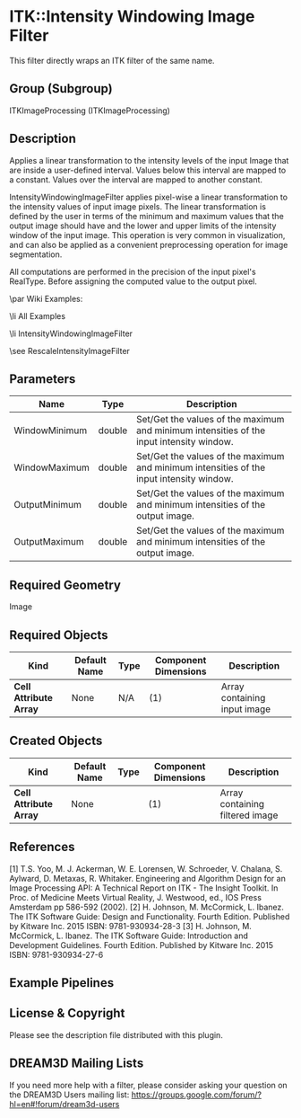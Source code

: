 # ITK::Intensity Windowing Image Filter

This filter directly wraps an ITK filter of the same name.

## Group (Subgroup) ##

ITKImageProcessing (ITKImageProcessing)

## Description ##

Applies a linear transformation to the intensity levels of the input Image that are inside a user-defined interval. Values below this interval are mapped to a constant. Values over the interval are mapped to another constant.

IntensityWindowingImageFilter applies pixel-wise a linear transformation to the intensity values of input image pixels. The linear transformation is defined by the user in terms of the minimum and maximum values that the output image should have and the lower and upper limits of the intensity window of the input image. This operation is very common in visualization, and can also be applied as a convenient preprocessing operation for image segmentation.

All computations are performed in the precision of the input pixel's RealType. Before assigning the computed value to the output pixel.

\par Wiki Examples:

\li All Examples

\li IntensityWindowingImageFilter




\see RescaleIntensityImageFilter

## Parameters ##

| Name | Type | Description |
|------|------|-------------|
| WindowMinimum | double| Set/Get the values of the maximum and minimum intensities of the input intensity window. |
| WindowMaximum | double| Set/Get the values of the maximum and minimum intensities of the input intensity window. |
| OutputMinimum | double| Set/Get the values of the maximum and minimum intensities of the output image. |
| OutputMaximum | double| Set/Get the values of the maximum and minimum intensities of the output image. |


## Required Geometry ##

Image

## Required Objects ##

| Kind | Default Name | Type | Component Dimensions | Description |
|------|--------------|------|----------------------|-------------|
| **Cell Attribute Array** | None | N/A | (1)  | Array containing input image

## Created Objects ##

| Kind | Default Name | Type | Component Dimensions | Description |
|------|--------------|------|----------------------|-------------|
| **Cell Attribute Array** | None |  | (1)  | Array containing filtered image

## References ##

[1] T.S. Yoo, M. J. Ackerman, W. E. Lorensen, W. Schroeder, V. Chalana, S. Aylward, D. Metaxas, R. Whitaker. Engineering and Algorithm Design for an Image Processing API: A Technical Report on ITK - The Insight Toolkit. In Proc. of Medicine Meets Virtual Reality, J. Westwood, ed., IOS Press Amsterdam pp 586-592 (2002). 
[2] H. Johnson, M. McCormick, L. Ibanez. The ITK Software Guide: Design and Functionality. Fourth Edition. Published by Kitware Inc. 2015 ISBN: 9781-930934-28-3
[3] H. Johnson, M. McCormick, L. Ibanez. The ITK Software Guide: Introduction and Development Guidelines. Fourth Edition. Published by Kitware Inc. 2015 ISBN: 9781-930934-27-6

## Example Pipelines ##



## License & Copyright ##

Please see the description file distributed with this plugin.

## DREAM3D Mailing Lists ##

If you need more help with a filter, please consider asking your question on the DREAM3D Users mailing list:
https://groups.google.com/forum/?hl=en#!forum/dream3d-users
